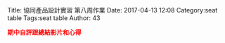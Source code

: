 Title: 協同產品設計實習 第八周作業
Date: 2017-04-13 12:08
Category:seat table
Tags:seat table
Author: 43

<b><font color="red">期中自評跟總結影片和心得</font></b>

<!-- PELICAN_END_SUMMARY -->




